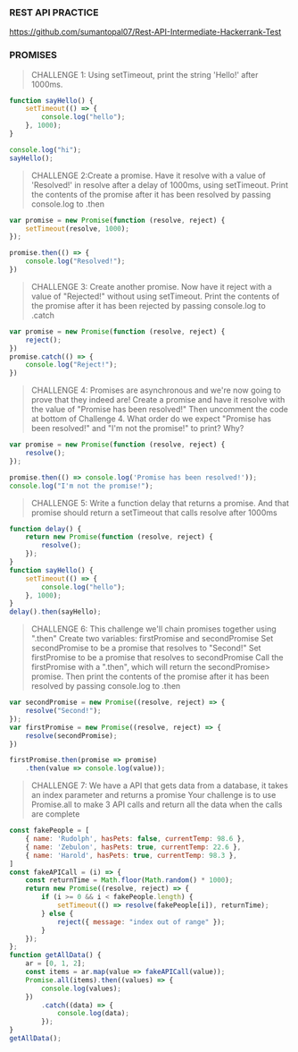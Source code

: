 ### REST API PRACTICE 
  https://github.com/sumantopal07/Rest-API-Intermediate-Hackerrank-Test
### PROMISES

> CHALLENGE 1: Using setTimeout, print the string 'Hello!' after 1000ms.

```js
function sayHello() {
    setTimeout(() => {
        console.log("hello");
    }, 1000);
}

console.log("hi");
sayHello();
```

> CHALLENGE 2:Create a promise. Have it resolve with a value of 'Resolved!' in resolve after a delay of 1000ms, using setTimeout. Print the contents of the promise after it has been resolved by passing console.log to .then

```js
var promise = new Promise(function (resolve, reject) {
    setTimeout(resolve, 1000);
});

promise.then(() => {
    console.log("Resolved!");
})
```

> CHALLENGE 3: Create another promise. Now have it reject with a value of "Rejected!" without using setTimeout. Print the contents of the promise after it has been rejected by passing console.log to .catch

```js
var promise = new Promise(function (resolve, reject) {
    reject();
})
promise.catch(() => {
    console.log("Reject!");
})
```

> CHALLENGE 4: Promises are asynchronous and we're now going to prove that they indeed are! Create a promise and have it resolve with the value of "Promise has been resolved!" Then uncomment the code at bottom of Challenge 4. What order do we expect "Promise has been resolved!" and "I'm not the promise!" to print? Why?

```js
var promise = new Promise(function (resolve, reject) {
    resolve();
});

promise.then(() => console.log('Promise has been resolved!'));
console.log("I'm not the promise!");
```

> CHALLENGE 5: Write a function delay that returns a promise. And that promise should return a setTimeout that calls resolve after 1000ms

```js
function delay() {
    return new Promise(function (resolve, reject) {
        resolve();
    });
}
function sayHello() {
    setTimeout(() => {
        console.log("hello");
    }, 1000);
}
delay().then(sayHello);
```

> CHALLENGE 6: This challenge we'll chain promises together using ".then" Create two variables: firstPromise and secondPromise Set secondPromise to be a promise that resolves to "Second!" Set firstPromise to be a promise that resolves to secondPromise Call the firstPromise with a ".then", which will return the secondPromise> promise. Then print the contents of the promise after it has been resolved by passing console.log to .then

```js
var secondPromise = new Promise((resolve, reject) => {
    resolve("Second!");
});
var firstPromise = new Promise((resolve, reject) => {
    resolve(secondPromise);
})

firstPromise.then(promise => promise)
    .then(value => console.log(value));
```

> CHALLENGE 7: We have a API that gets data from a database, it takes an index parameter and returns a promise Your challenge is to use Promise.all to make 3 API calls and return all the data when the calls are complete

```js
const fakePeople = [
    { name: 'Rudolph', hasPets: false, currentTemp: 98.6 },
    { name: 'Zebulon', hasPets: true, currentTemp: 22.6 },
    { name: 'Harold', hasPets: true, currentTemp: 98.3 },
]
const fakeAPICall = (i) => {
    const returnTime = Math.floor(Math.random() * 1000);
    return new Promise((resolve, reject) => {
        if (i >= 0 && i < fakePeople.length) {
            setTimeout(() => resolve(fakePeople[i]), returnTime);
        } else {
            reject({ message: "index out of range" });
        }
    });
};
function getAllData() {
    ar = [0, 1, 2];
    const items = ar.map(value => fakeAPICall(value));
    Promise.all(items).then((values) => {
        console.log(values);
    })
        .catch((data) => {
            console.log(data);
        });
}
getAllData();
```
